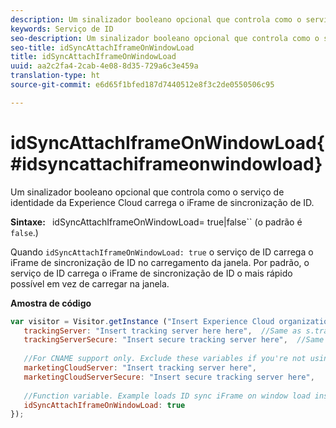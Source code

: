 ```yaml
---
description: Um sinalizador booleano opcional que controla como o serviço de identidade da Experience Cloud carrega o iFrame de sincronização de ID.
keywords: Serviço de ID
seo-description: Um sinalizador booleano opcional que controla como o serviço de identidade da Experience Cloud carrega o iFrame de sincronização de ID.
seo-title: idSyncAttachIframeOnWindowLoad
title: idSyncAttachIframeOnWindowLoad
uuid: aa2c2fa4-2cab-4e08-8d35-729a6c3e459a
translation-type: ht
source-git-commit: e6d65f1bfed187d7440512e8f3c2de0550506c95

---
```



# idSyncAttachIframeOnWindowLoad{#idsyncattachiframeonwindowload}

Um sinalizador booleano opcional que controla como o serviço de identidade da Experience Cloud carrega o iFrame de sincronização de ID.

**Sintaxe:** ` `idSyncAttachIframeOnWindowLoad= true|false`` (o padrão é `false`.)

Quando `idSyncAttachIframeOnWindowLoad: true` o serviço de ID carrega o iFrame de sincronização de ID no carregamento da janela. Por padrão, o serviço de ID carrega o iFrame de sincronização de ID o mais rápido possível em vez de carregar na janela.

**Amostra de código**

```js
var visitor = Visitor.getInstance ("Insert Experience Cloud organization ID here",{ 
   trackingServer: "Insert tracking server here here",  //Same as s.trackingServer 
   trackingServerSecure: "Insert secure tracking server here",  //Same as s.trackingServerSecure 
 
   //For CNAME support only. Exclude these variables if you're not using CNAME 
   marketingCloudServer: "Insert tracking server here", 
   marketingCloudServerSecure: "Insert secure tracking server here", 
 
   //Function variable. Example loads ID sync iFrame on window load instad of ASAP. 
   idSyncAttachIframeOnWindowLoad: true 
});
```


